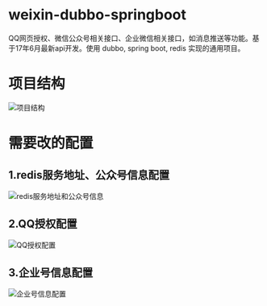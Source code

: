 # weixin-dubbo-springboot
QQ网页授权、微信公众号相关接口、企业微信相关接口，如消息推送等功能。基于17年6月最新api开发。使用 dubbo, spring boot, redis 实现的通用项目。

# 项目结构
![项目结构](https://git.oschina.net/uploads/images/2017/0817/122249_33e85f50_1069272.png "QQ20170817-122217.png")

# 需要改的配置
## 1.redis服务地址、公众号信息配置
![redis服务地址和公众号信息](https://git.oschina.net/uploads/images/2017/0817/131800_3d2bc2f6_1069272.png "QQ20170817-131711.png")

## 2.QQ授权配置
![QQ授权配置](https://git.oschina.net/uploads/images/2017/0817/131923_99087e75_1069272.png "QQ20170817-131406.png")

## 3.企业号信息配置
![企业号信息配置](https://git.oschina.net/uploads/images/2017/0817/132009_a302c7cc_1069272.png "QQ20170817-131025.png")